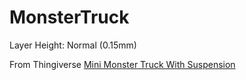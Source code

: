 # MonsterTruck

Layer Height: Normal (0.15mm)

From Thingiverse [Mini Monster Truck With Suspension](https://www.thingiverse.com/thing:1557428)